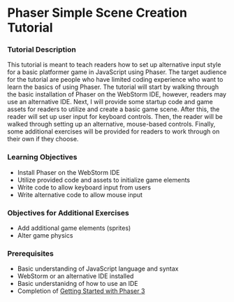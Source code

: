 # Phaser Simple Scene Creation Tutorial

### Tutorial Description
This tutorial is meant to teach readers how to set up alternative input style for a basic platformer game in JavaScript using Phaser. The target audience for the tutorial are people who have limited coding experience who want to learn the basics of using Phaser. The tutorial will start by walking through the basic installation of Phaser on the WebStorm IDE, however, readers may use an alternative IDE. Next, I will provide some startup code and game assets for readers to utilize and create a basic game scene. After this, the reader will set up user input for keyboard controls. Then, the reader will be walked through setting up an alternative, mouse-based controls. Finally, some additional exercises will be provided for readers to work through on their own if they choose.

### Learning Objectives
* Install Phaser on the WebStorm IDE
* Utilize provided code and assets to initialize game elements
* Write code to allow keyboard input from users
* Write alternative code to allow mouse input

### Objectives for Additional Exercises 
* Add additional game elements (sprites)
* Alter game physics 

### Prerequisites
* Basic understanding of JavaScript language and syntax
* WebStorm or an alternative IDE installed
* Basic understanidng of how to use an IDE
* Completion of [Getting Started with Phaser 3](https://phaser.io/tutorials/getting-started-phaser3/)
